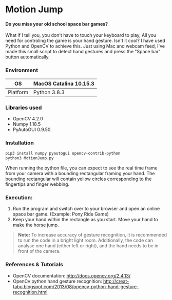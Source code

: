 # Motion Jump
#### Do you miss your old school space bar games? 

What if I tell you, you don't have to touch your keyboard to play, All you need for controling the game is your hand gesture. Isn't it cool?
I have used Python and OpenCV to achieve this. Just using Mac and webcam feed, I've made this small script to detect hand gestures and press the "Space bar" button automatically.

### Environment
| OS | MacOS Catalina 10.15.3 | 
|---|---|
| Platform | Python 3.8.3 | 

### Libraries used
* OpenCV 4.2.0
* Numpy 1.18.5
* PyAutoGUI 0.9.50

### Installation
```bash
pip3 install numpy pyautogui opencv-contrib-python
python3 MotionJump.py
```

When running the python file, you can expect to see the real time frame from your camera with a bounding rectangular framing your hand. The bounding rectangular will contain yellow circles corresponding to the fingertips and finger webbing.

### Execution:
1. Run the program and switch over to your browser and open an online space bar game. (Example: Pony Ride Game)
2. Keep your hand within the rectangle as you start. Move your hand to make the horse jump.

> **Note:** To increase accuracy of gesture recognition, it is recommended to run the code in a bright light room. Additionally, the code can analyse one hand (either left or right), and the hand needs to be in front of the camera.

### References & Tutorials
* OpenCV documentation: http://docs.opencv.org/2.4.13/
* OpenCv python hand gesture recognition: http://creat-tabu.blogspot.com/2013/08/opencv-python-hand-gesture-recognition.html